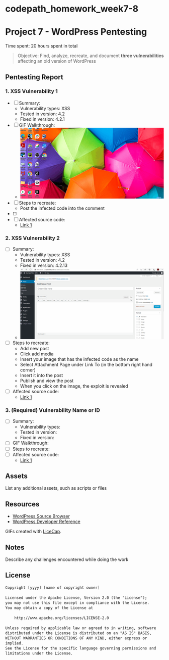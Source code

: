 # codepath_homework_week7-8

# Project 7 - WordPress Pentesting

Time spent: 20 hours spent in total

> Objective: Find, analyze, recreate, and document **three vulnerabilities** affecting an old version of WordPress

## Pentesting Report

### 1. XSS Vulnerability 1
  - [ ] Summary: 
    - Vulnerability types: XSS
    - Tested in version: 4.2
    - Fixed in version: 4.2.1
  - [ ] GIF Walkthrough: 
    -  <img src="Comment Vulnerability.gif" alt="Comment Vulnerability">
  - [ ] Steps to recreate: 
    - Post the infected code into the comment
  - [ ]   
  - [ ] Affected source code:
    - [Link 1](https://core.trac.wordpress.org/browser/tags/version/src/source_file.php)
### 2. XSS Vulnerability 2
  - [ ] Summary: 
    - Vulnerability types: XSS
    - Tested in version: 4.2
    - Fixed in version: 4.2.13
    -  <img src="Vulnerability 2.gif" alt="Image Vulnerability">
  - [ ] Steps to recreate: 
    -  Add new post 
    -  Click add media
    -  Insert your image that has the infected code as the name
    -  Select Attachment Page under Link To (in the bottom right hand corner)
    -  Insert it into the post
    -  Publish and view the post
    -  When you click on the image, the exploit is revealed
  - [ ] Affected source code:
    - [Link 1](https://core.trac.wordpress.org/browser/tags/version/src/source_file.php)
### 3. (Required) Vulnerability Name or ID
  - [ ] Summary: 
    - Vulnerability types:
    - Tested in version:
    - Fixed in version: 
  - [ ] GIF Walkthrough: 
  - [ ] Steps to recreate: 
  - [ ] Affected source code:
    - [Link 1](https://core.trac.wordpress.org/browser/tags/version/src/source_file.php)

## Assets

List any additional assets, such as scripts or files

## Resources

- [WordPress Source Browser](https://core.trac.wordpress.org/browser/)
- [WordPress Developer Reference](https://developer.wordpress.org/reference/)

GIFs created with [LiceCap](http://www.cockos.com/licecap/).

## Notes

Describe any challenges encountered while doing the work

## License

    Copyright [yyyy] [name of copyright owner]

    Licensed under the Apache License, Version 2.0 (the "License");
    you may not use this file except in compliance with the License.
    You may obtain a copy of the License at

        http://www.apache.org/licenses/LICENSE-2.0

    Unless required by applicable law or agreed to in writing, software
    distributed under the License is distributed on an "AS IS" BASIS,
    WITHOUT WARRANTIES OR CONDITIONS OF ANY KIND, either express or implied.
    See the License for the specific language governing permissions and
    limitations under the License.
